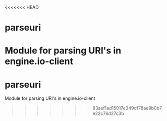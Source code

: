 <<<<<<< HEAD
# parseuri
Module for parsing URI's in engine.io-client
=======
# parseuri
Module for parsing URI's in engine.io-client
>>>>>>> 83aef1ad15017e349df78ae9b0b7e22c76d27c3b
